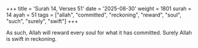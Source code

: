 +++
title = 'Surah 14, Verses 51'
date = '2025-08-30'
weight = 1801
surah = 14
ayah = 51
tags = ["allah", "committed", "reckoning", "reward", "soul", "such", "surely", "swift"]
+++

As such, Allah will reward every soul for what it has committed. Surely Allah is swift in reckoning.
